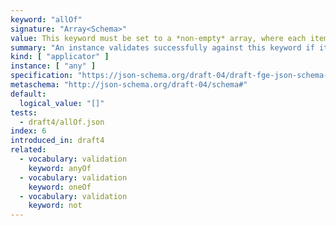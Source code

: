 ```yaml
---
keyword: "allOf"
signature: "Array<Schema>"
value: This keyword must be set to a *non-empty* array, where each item is a valid JSON Schema
summary: "An instance validates successfully against this keyword if it validates successfully against all schemas defined by this keyword's value."
kind: [ "applicator" ]
instance: [ "any" ]
specification: "https://json-schema.org/draft-04/draft-fge-json-schema-validation-00#rfc.section.5.5.3"
metaschema: "http://json-schema.org/draft-04/schema#"
default:
  logical_value: "[]"
tests:
  - draft4/allOf.json
index: 6
introduced_in: draft4
related:
  - vocabulary: validation
    keyword: anyOf
  - vocabulary: validation
    keyword: oneOf
  - vocabulary: validation
    keyword: not
---
```

